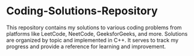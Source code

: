 # Coding-Solutions-Repository
This repository contains my solutions to various coding problems from platforms like LeetCode, NeetCode, GeeksforGeeks, and more. Solutions are organized by topic and implemented in C++. It serves to track my progress and provide a reference for learning and improvement.
